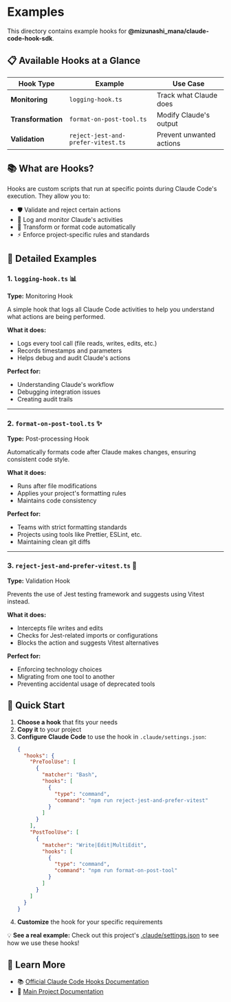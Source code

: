 # Examples

This directory contains example hooks for **@mizunashi_mana/claude-code-hook-sdk**.

## 📋 Available Hooks at a Glance

| Hook Type | Example | Use Case |
|-----------|---------|----------|
| **Monitoring** | `logging-hook.ts` | Track what Claude does |
| **Transformation** | `format-on-post-tool.ts` | Modify Claude's output |
| **Validation** | `reject-jest-and-prefer-vitest.ts` | Prevent unwanted actions |

## 📚 What are Hooks?

Hooks are custom scripts that run at specific points during Claude Code's execution. They allow you to:
- 🛡️ Validate and reject certain actions
- 📝 Log and monitor Claude's activities
- 🔧 Transform or format code automatically
- ⚡ Enforce project-specific rules and standards

## 🎨 Detailed Examples

### 1. `logging-hook.ts` 📊
**Type:** Monitoring Hook

A simple hook that logs all Claude Code activities to help you understand what actions are being performed.

**What it does:**
- Logs every tool call (file reads, writes, edits, etc.)
- Records timestamps and parameters
- Helps debug and audit Claude's actions

**Perfect for:**
- Understanding Claude's workflow
- Debugging integration issues
- Creating audit trails

---

### 2. `format-on-post-tool.ts` ✨
**Type:** Post-processing Hook

Automatically formats code after Claude makes changes, ensuring consistent code style.

**What it does:**
- Runs after file modifications
- Applies your project's formatting rules
- Maintains code consistency

**Perfect for:**
- Teams with strict formatting standards
- Projects using tools like Prettier, ESLint, etc.
- Maintaining clean git diffs

---

### 3. `reject-jest-and-prefer-vitest.ts` 🚫
**Type:** Validation Hook

Prevents the use of Jest testing framework and suggests using Vitest instead.

**What it does:**
- Intercepts file writes and edits
- Checks for Jest-related imports or configurations
- Blocks the action and suggests Vitest alternatives

**Perfect for:**
- Enforcing technology choices
- Migrating from one tool to another
- Preventing accidental usage of deprecated tools

## 🚀 Quick Start

1. **Choose a hook** that fits your needs
2. **Copy it** to your project
3. **Configure Claude Code** to use the hook in `.claude/settings.json`:
   ```json
   {
     "hooks": {
       "PreToolUse": [
         {
           "matcher": "Bash",
           "hooks": [
             {
               "type": "command",
               "command": "npm run reject-jest-and-prefer-vitest"
             }
           ]
         }
       ],
       "PostToolUse": [
         {
           "matcher": "Write|Edit|MultiEdit",
           "hooks": [
             {
               "type": "command",
               "command": "npm run format-on-post-tool"
             }
           ]
         }
       ]
     }
   }
   ```
4. **Customize** the hook for your specific requirements

💡 **See a real example:** Check out this project's [.claude/settings.json](../.claude/settings.json) to see how we use these hooks!

## 📖 Learn More

- 📚 [Official Claude Code Hooks Documentation](https://docs.anthropic.com/en/docs/claude-code/hooks)
- 🔧 [Main Project Documentation](../README.md)
